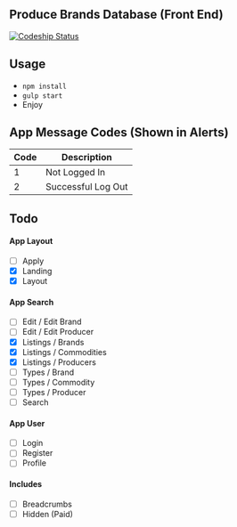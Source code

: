 ## Produce Brands Database (Front End)

[![Codeship Status](https://codeship.com/projects/94ceac00-97e2-0133-de51-66b8883e9f8d/status?branch=master)](https://codeship.com/projects/125922)


## Usage

- `npm install`
- `gulp start`
- Enjoy

## App Message Codes (Shown in Alerts)

| Code   | Description |
| ------ | ----------- |
| 1      | Not Logged In |
| 2      | Successful Log Out |


## Todo

#### App Layout

- [ ] Apply
- [x] Landing
- [x] Layout

#### App Search

- [ ] Edit / Edit Brand
- [ ] Edit / Edit Producer
- [x] Listings / Brands
- [x] Listings / Commodities
- [x] Listings / Producers
- [ ] Types / Brand
- [ ] Types / Commodity
- [ ] Types / Producer
- [ ] Search

#### App User

- [ ] Login
- [ ] Register
- [ ] Profile

#### Includes

- [ ] Breadcrumbs
- [ ] Hidden (Paid)
